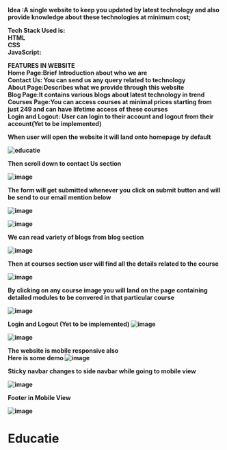 
<b>Idea <b>:A single website to keep you updated by latest technology and also provide knowledge about these technologies at minimum cost;

Tech Stack Used is: <br>
<b> HTML </b> <br>
<b> CSS </b> <br>
<b>JavaScript<b>: <br>

FEATURES IN WEBSITE <br>
Home Page:Brief Introduction about who we are <br>
Contact Us: You can send us any query related to technology <br>
About Page:Describes what we provide through this website <br>
Blog Page:It contains various blogs about latest technology in trend <br>
Courses Page:You can access courses at minimal prices starting from just 249 and can have lifetime access of these courses <br>
Login and Logout: User can login  to their account and logout from their account(Yet to be implemented) <br>

When user will open the website it will land onto homepage by default <br>

![educatie](https://github.com/AYUSHIMAHAJAN/Educatie/assets/96366141/37cab150-b9d9-4650-a084-97f95c5f4b0e)

Then scroll down to contact Us section

 ![image](https://github.com/AYUSHIMAHAJAN/Educatie/assets/96366141/8869e5a4-5c4a-42b2-95cf-8a9a9bb6cdd3)

 The form will get submitted whenever you click on submit button and will be send to our email mention below

 ![image](https://github.com/AYUSHIMAHAJAN/Educatie/assets/96366141/ecbedf5b-789a-42b9-b04f-bf5b0d22a75a)
 
![image](https://github.com/AYUSHIMAHAJAN/Educatie/assets/96366141/d9589d5b-5450-4431-850c-5bb98c7cb3b1)

We can read variety of blogs from blog section

![image](https://github.com/AYUSHIMAHAJAN/Educatie/assets/96366141/25262f60-006a-4d1e-be6c-56746aa29336)



Then at courses section user will find all the details related to the course

![image](https://github.com/AYUSHIMAHAJAN/Educatie/assets/96366141/0f0f0bff-65ff-43e7-aa41-b5f2f9383dd6)

By clicking on any course image you will land on the page containing detailed modules to be convered in that particular course

![image](https://github.com/AYUSHIMAHAJAN/Educatie/assets/96366141/90cdd91e-7940-4326-9d42-0f16c56c8e9d)


Login and Logout (Yet to be implemented)
![image](https://github.com/AYUSHIMAHAJAN/Educatie/assets/96366141/93f519a5-1bf7-4fea-a670-89adf2f21c61)

![image](https://github.com/AYUSHIMAHAJAN/Educatie/assets/96366141/7fdd2447-6099-44e3-9578-dafc8138bd1c)

The website is mobile responsive also <br>
Here is some demo
![image](https://github.com/AYUSHIMAHAJAN/Educatie/assets/96366141/f427b6b1-7bfd-42e5-a030-ab541b2a0790)

Sticky navbar changes to side navbar while going to mobile view

![image](https://github.com/AYUSHIMAHAJAN/Educatie/assets/96366141/f01e40c4-40a1-44a8-810d-1d6fc2dd1c42)

Footer in Mobile View

![image](https://github.com/AYUSHIMAHAJAN/Educatie/assets/96366141/3360c51f-7874-49b9-9ed7-998c4771921d)





 











# Educatie
